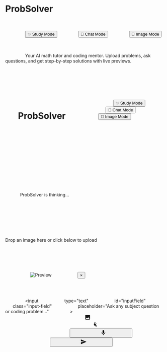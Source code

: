 <!DOCTYPE html>
<html lang="en">
<head>
    <meta charset="UTF-8">
    <meta name="viewport" content="width=device-width, initial-scale=1.0">
    <title>ProbSolver - AI Tutor, Chat & Image Generator</title>
    <script src="https://cdn.jsdelivr.net/npm/katex@0.16.22/dist/katex.min.js"></script>
    <link rel="stylesheet" href="https://cdn.jsdelivr.net/npm/katex@0.16.22/dist/katex.min.css">
    <script src="https://cdnjs.cloudflare.com/ajax/libs/prism/1.29.0/components/prism-core.min.js"></script>
    <script src="https://cdnjs.cloudflare.com/ajax/libs/prism/1.29.0/plugins/autoloader/prism-autoloader.min.js"></script>
    <link rel="stylesheet" href="https://cdnjs.cloudflare.com/ajax/libs/prism/1.29.0/themes/prism-tomorrow.min.css">
    <style>
        * {
            margin: 0;
            padding: 0;
            box-sizing: border-box;
        }

        body {
            font-family: 'Inter', -apple-system, BlinkMacSystemFont, sans-serif;
            background: linear-gradient(-45deg, hsl(240, 17%, 6%), hsl(240, 20%, 8%), hsl(245, 15%, 10%), hsl(250, 12%, 8%));
            background-size: 400% 400%;
            animation: gradientFlow 15s ease infinite;
            color: hsl(226, 100%, 92%);
            min-height: 100vh;
            display: flex;
            flex-direction: column;
        }

        @keyframes gradientFlow {
            0% { background-position: 0% 50%; }
            50% { background-position: 100% 50%; }
            100% { background-position: 0% 50%; }
        }

        .container {
            max-width: 1200px;
            margin: 0 auto;
            padding: 1rem;
            display: flex;
            flex-direction: column;
            min-height: 100vh;
            position: relative;
        }

        .header {
            text-align: center;
            padding: 2rem 0;
        }

        .title {
            font-size: 3.5rem;
            font-weight: bold;
            background: linear-gradient(135deg, hsl(250, 100%, 65%), hsl(217, 91%, 60%));
            -webkit-background-clip: text;
            -webkit-text-fill-color: transparent;
            background-clip: text;
            margin-bottom: 1rem;
            line-height: 1.2;
        }

        .gradient-line {
            width: 6rem;
            height: 2px;
            background: linear-gradient(135deg, hsl(250, 100%, 65%), hsl(217, 91%, 60%));
            margin: 0 auto 2rem;
        }

        .mode-toggle {
            display: flex;
            gap: 0.5rem;
            background: hsl(240, 15%, 8%);
            border: 1px solid hsl(240, 15%, 15%);
            border-radius: 0.75rem;
            padding: 0.25rem;
            margin-bottom: 2rem;
            justify-content: center;
        }

        .mode-btn {
            padding: 0.5rem 1rem;
            border: none;
            background: transparent;
            color: hsl(240, 5%, 65%);
            border-radius: 0.5rem;
            font-size: 0.875rem;
            font-weight: 500;
            cursor: pointer;
            transition: all 0.3s;
        }

        .mode-btn.active {
            background: hsl(250, 100%, 65%);
            color: hsl(240, 17%, 6%);
            box-shadow: 0 0 20px hsl(250, 100%, 65%, 0.3);
        }

        .mode-btn:hover:not(.active) {
            color: hsl(226, 100%, 92%);
        }

        .description {
            color: hsl(240, 5%, 65%);
            max-width: 32rem;
            margin: 0 auto;
            line-height: 1.6;
        }

        .messages-container {
            flex: 1;
            overflow-y: auto;
            padding: 2rem 0 1rem;
        }
        
        .messages-container:after {
            content: '';
            display: block;
            height: 8rem;
        }

        .messages-container::-webkit-scrollbar {
            width: 6px;
        }
        
        .messages-container::-webkit-scrollbar-track {
            background: transparent;
        }
        
        .messages-container::-webkit-scrollbar-thumb {
            background: hsl(240, 15%, 15%);
            border-radius: 3px;
        }
        
        .messages-container::-webkit-scrollbar-thumb:hover {
            background: hsl(250, 100%, 65%, 0.5);
        }

        .minimized-header {
            text-align: center;
            margin-bottom: 2rem;
        }

        .minimized-header .title {
            font-size: 1.875rem;
        }

        .minimized-header .gradient-line {
            width: 4rem;
        }

        .message {
            margin-bottom: 2rem;
            animation: slideUp 0.4s ease-out;
        }

        @keyframes slideUp {
            from {
                opacity: 0;
                transform: translateY(20px);
            }
            to {
                opacity: 1;
                transform: translateY(0);
            }
        }

        .user-message {
            display: flex;
            justify-content: flex-end;
        }

        .user-bubble {
            background: hsl(250, 100%, 65%);
            color: hsl(240, 17%, 6%);
            padding: 0.75rem 1rem;
            border-radius: 1rem 1rem 0.5rem 1rem;
            max-width: 24rem;
            font-size: 0.875rem;
            box-shadow: 0 8px 32px rgba(0, 0, 0, 0.3);
            margin-right: 0.5rem;
        }

        .user-image {
            max-width: 100%;
            border-radius: 0.5rem;
        }

        .ai-message {
            display: flex;
            justify-content: flex-start;
        }

        .ai-content {
            max-width: 100%;
            margin-left: 0.5rem;
        }

        .response-header {
            font-size: 1.5rem;
            font-weight: 600;
            margin-bottom: 1rem;
            padding-bottom: 0.5rem;
            border-bottom: 1px solid hsl(240, 15%, 15%);
        }

        .response-text {
            color: hsl(226, 100%, 92%);
            line-height: 1.8;
            margin-bottom: 1.5rem;
            word-wrap: break-word;
            white-space: pre-wrap;
        }

        .response-text h2 {
            color: hsl(217, 91%, 60%);
            font-size: 1.125rem;
            font-weight: 600;
            margin: 1.5rem 0 0.75rem 0;
        }

        .response-text p {
            margin-bottom: 0.75rem;
        }

        .response-text ul {
            margin-left: 1.5rem;
            margin-bottom: 0.75rem;
        }

        .code-preview {
            background: hsl(240, 15%, 8%);
            border: 1px solid hsl(240, 15%, 15%);
            border-radius: 0.5rem;
            margin: 1rem 0;
            overflow: hidden;
        }

        .code-header {
            background: hsl(240, 15%, 10%);
            padding: 0.75rem 1rem;
            border-bottom: 1px solid hsl(240, 15%, 15%);
            display: flex;
            justify-content: space-between;
            align-items: center;
        }

        .code-language {
            color: hsl(217, 91%, 60%);
            font-size: 0.875rem;
            font-weight: 500;
        }

        .copy-btn {
            background: hsl(250, 100%, 65%);
            color: hsl(240, 17%, 6%);
            border: none;
            padding: 0.25rem 0.5rem;
            border-radius: 0.25rem;
            font-size: 0.75rem;
            cursor: pointer;
            transition: all 0.2s;
        }

        .copy-btn:hover {
            background: hsl(250, 100%, 70%);
        }

        .code-content {
            padding: 1rem;
            overflow-x: auto;
            font-family: 'Monaco', 'Menlo', 'Ubuntu Mono', monospace;
            font-size: 0.875rem;
            line-height: 1.5;
        }

        .action-buttons {
            display: flex;
            flex-wrap: wrap;
            gap: 0.75rem;
            margin-top: 1.5rem;
        }

        .action-btn {
            background: hsl(240, 15%, 12%);
            color: hsl(226, 100%, 92%);
            border: none;
            padding: 0.5rem 1rem;
            border-radius: 0.5rem;
            font-size: 0.875rem;
            font-weight: 500;
            cursor: pointer;
            transition: all 0.3s;
            display: flex;
            align-items: center;
            gap: 0.5rem;
        }

        .action-btn:hover {
            background: hsl(240, 15%, 15%);
        }

        .loading {
            display: flex;
            align-items: center;
            justify-content: center;
            padding: 1rem;
            color: hsl(240, 5%, 65%);
        }

        .loading-dots {
            display: flex;
            gap: 0.25rem;
            margin-right: 0.75rem;
        }

        .loading-dot {
            width: 0.5rem;
            height: 0.5rem;
            background: hsl(250, 100%, 65%);
            border-radius: 50%;
            animation: bounce 1.4s ease-in-out infinite both;
        }

        .loading-dot:nth-child(1) { animation-delay: -0.32s; }
        .loading-dot:nth-child(2) { animation-delay: -0.16s; }
        .loading-dot:nth-child(3) { animation-delay: 0s; }

        @keyframes bounce {
            0%, 80%, 100% {
                transform: scale(0);
            }
            40% {
                transform: scale(1.0);
            }
        }

        .footer-input-wrapper {
            position: fixed;
            bottom: 0;
            left: 0;
            right: 0;
            padding: 1rem;
            background: linear-gradient(135deg, rgba(255, 255, 255, 0.08), rgba(255, 255, 255, 0.02));
            backdrop-filter: blur(12px);
            z-index: 1000;
        }

        .input-section {
            max-width: 1200px;
            margin: 0 auto;
        }

        .image-preview {
            margin-bottom: 1rem;
        }

        .image-preview-container {
            position: relative;
            background: hsl(240, 15%, 8%);
            border: 1px solid hsl(240, 15%, 15%);
            border-radius: 1rem;
            padding: 1rem;
            max-width: 24rem;
        }

        .preview-image {
            max-width: 100%;
            max-height: 12rem;
            object-fit: contain;
        }

        .remove-image {
            position: absolute;
            top: 0.5rem;
            right: 0.5rem;
            background: hsl(240, 15%, 20%);
            color: white;
            border: none;
            border-radius: 50%;
            width: 1.5rem;
            height: 1.5rem;
            cursor: pointer;
            display: flex;
            align-items: center;
            justify-content: center;
            font-size: 0.875rem;
            transition: all 0.2s;
        }

        .remove-image:hover {
            background: hsl(240, 15%, 15%);
        }

        .input-bar {
            border: 1px solid hsl(240, 15%, 15%);
            border-radius: 1rem;
            padding: 0.75rem 1rem;
            display: flex;
            align-items: center;
            gap: 0.75rem;
            box-shadow: 0 8px 32px rgba(0, 0, 0, 0.3);
        }

        .input-field {
            flex: 1;
            background: transparent;
            border: none;
            color: hsl(226, 100%, 92%);
            font-size: 0.875rem;
            outline: none;
        }

        .input-field::placeholder {
            color: hsl(240, 5%, 65%);
        }

        .input-actions {
            display: flex;
            align-items: center;
            gap: 0.25rem;
        }

        .action-icon {
            padding: 0.5rem;
            background: transparent;
            border: none;
            color: hsl(240, 5%, 65%);
            border-radius: 0.5rem;
            cursor: pointer;
            transition: all 0.2s;
            display: flex;
            align-items: center;
            justify-content: center;
        }

        .action-icon:hover {
            background: hsl(240, 15%, 15%);
            color: hsl(226, 100%, 92%);
        }

        .action-icon.recording {
            background: hsl(142, 76%, 36%);
            color: white;
        }

        .typewriter-cursor {
            display: inline-block;
            background-color: hsl(250, 100%, 65%);
            width: 2px;
            height: 1.2em;
            animation: blink 1s infinite;
            margin-left: 2px;
        }

        @keyframes blink {
            0%, 50% { opacity: 1; }
            51%, 100% { opacity: 0; }
        }

        .hidden {
            display: none !important;
        }

        .generated-image {
            max-width: 100%;
            border-radius: 0.5rem;
            margin: 1rem 0;
            box-shadow: 0 8px 32px rgba(0, 0, 0, 0.3);
        }

        .drop-zone {
            border: 2px dashed hsl(240, 15%, 15%);
            border-radius: 1rem;
            padding: 2rem;
            text-align: center;
            color: hsl(240, 5%, 65%);
            margin-bottom: 1rem;
            transition: all 0.3s;
        }

        .drop-zone.dragover {
            border-color: hsl(250, 100%, 65%);
            background: hsl(250, 100%, 65%, 0.1);
            color: hsl(250, 100%, 75%);
        }
        
        @media (max-width: 768px) {
            .container {
                padding: 0.5rem;
            }
            
            .title {
                font-size: 2.5rem;
            }
            
            .mode-toggle {
                flex-wrap: wrap;
            }
            
            .user-bubble {
                max-width: 18rem;
            }
            
            .input-bar {
                flex-wrap: wrap;
                gap: 0.5rem;
            }
        }
    </style>
</head>
<body>
    <div class="container">
                <div id="headerSection" class="header">
            <h1 class="title">ProbSolver</h1>
            <div class="gradient-line"></div>
            <div class="mode-toggle">
                <button class="mode-btn active" data-mode="study">✨ Study Mode</button>
                <button class="mode-btn" data-mode="normal">💬 Chat Mode</button>
                <button class="mode-btn" data-mode="image">🎨 Image Mode</button>
            </div>
            <p class="description" id="modeDescription">
                Your AI math tutor and coding mentor. Upload problems, ask questions, and get step-by-step solutions with live previews.
            </p>
        </div>

                <div id="messagesContainer" class="messages-container hidden">
                        <div class="minimized-header">
                <div style="display: flex; align-items: center; justify-content: center; gap: 1rem; margin-bottom: 0.5rem;">
                    <h1 class="title">ProbSolver</h1>
                    <div class="mode-toggle">
                        <button class="mode-btn active" data-mode="study">✨ Study Mode</button>
                        <button class="mode-btn" data-mode="normal">💬 Chat Mode</button>
                        <button class="mode-btn" data-mode="image">🎨 Image Mode</button>
                    </div>
                </div>
                <div class="gradient-line"></div>
            </div>
            
                        <div id="messages"></div>
        </div>

                <div id="loading" class="loading hidden">
            <div class="loading-dots">
                <div class="loading-dot"></div>
                <div class="loading-dot"></div>
                <div class="loading-dot"></div>
            </div>
            <span id="loadingText">ProbSolver is thinking...</span>
        </div>
    </div>

        <div class="footer-input-wrapper">
        <div class="input-section">
                        <div id="dropZone" class="drop-zone hidden">
                <p>Drop an image here or click below to upload</p>
            </div>

                        <div id="imagePreview" class="image-preview hidden">
                <div class="image-preview-container">
                    <img id="previewImage" class="preview-image" alt="Preview">
                    <button class="remove-image" onclick="removeImage()">×</button>
                </div>
            </div>

                        <div class="input-bar">
                <input 
                    type="text" 
                    id="inputField" 
                    class="input-field" 
                    placeholder="Ask any subject question or coding problem..."
                >
                
                <div class="input-actions">
                                        <label class="action-icon">
                        <svg width="20" height="20" viewBox="0 0 24 24" fill="currentColor">
                            <path d="M21 19V5c0-1.1-.9-2-2-2H5c-1.1 0-2 .9-2 2v14c0 1.1.9 2 2 2h14c1.1 0 2-.9 2-2zM8.5 13.5l2.5 3.01L14.5 12l4.5 6H5l3.5-4.5z"/>
                        </svg>
                        <input type="file" accept="image/*" style="display: none;" onchange="handleImageUpload(event)">
                    </label>
                    
                                        <label class="action-icon">
                        <svg width="20" height="20" viewBox="0 0 24 24" fill="currentColor">
                            <path d="M12 17c2.76 0 5-2.24 5-5s-2.24-5-5-5-5 2.24-5 5 2.24 5 5 5zm1.5-9H17v10.5c0 1.1-.9 2-2 2h-1V13c0-2.76-2.24-5-5-5H7.5V6.5c0-1.1.9-2 2-2h4z"/>
                            <circle cx="12" cy="12" r="3"/>
                        </svg>
                        <input type="file" accept="image/*" capture="environment" style="display: none;" onchange="handleImageUpload(event)">
                    </label>
                    
                                        <button class="action-icon" id="voiceBtn" onclick="toggleVoiceRecording()">
                        <svg width="20" height="20" viewBox="0 0 24 24" fill="currentColor">
                            <path d="M12 14c1.77 0 3-1.23 3-3V5c0-1.77-1.23-3-3-3S9 3.23 9 5v6c0 1.77 1.23 3 3 3zm5.3-3c0 3-2.54 5.1-5.3 5.1S6.7 14 6.7 11H5c0 3.41 2.72 6.23 6 6.72V21h2v-3.28c3.28-.49 6-3.31 6-6.72h-1.7z"/>
                        </svg>
                    </button>
                    
                                        <button class="action-icon" onclick="solveProblem()">
                        <svg width="20" height="20" viewBox="0 0 24 24" fill="currentColor">
                            <path d="M2.01 21L23 12 2.01 3 2 10l15 2-15 2z"/>
                        </svg>
                    </button>
                </div>
            </div>
        </div>
    </div>

    <script>
        // State management
        let currentMode = 'study';
        let conversationHistory = [];
        let messages = [];
        let isLoading = false;
        let isGenerating = false;
        let uploadedImage = null;
        let currentProblem = '';
        let currentProblemImage = null;
        let isRecording = false;
        let recognition = null;
        let userIsScrolling = false;
        let scrollTimeout;

        // Gemini API configuration
        // WARNING: Hard-coding your API key is not a secure practice for public repositories.
        // It is highly recommended to use a secure method for managing API keys in production.
        const API_KEY = 'AIzaSyDEeJkrym65-ZGNzTpY6_wHEMhoDETFX4w';

        // Initialize
        document.addEventListener('DOMContentLoaded', function() {
            initializeSpeechRecognition();
            setupEventListeners();
            updateModeDescription();
            switchMode('study');
        });

        // Speech recognition setup
        function initializeSpeechRecognition() {
            if ('webkitSpeechRecognition' in window || 'SpeechRecognition' in window) {
                const SpeechRecognition = window.SpeechRecognition || window.webkitSpeechRecognition;
                recognition = new SpeechRecognition();
                recognition.continuous = false;
                recognition.interimResults = false;
                recognition.lang = 'en-US';
                
                recognition.onstart = () => {
                    isRecording = true;
                    document.getElementById('voiceBtn').classList.add('recording');
                };
                
                recognition.onresult = (event) => {
                    const transcript = event.results[0][0].transcript;
                    document.getElementById('inputField').value = transcript;
                };
                
                recognition.onend = () => {
                    isRecording = false;
                    document.getElementById('voiceBtn').classList.remove('recording');
                };
            } else {
                document.getElementById('voiceBtn').style.display = 'none';
            }
        }

        // Event listeners
        function setupEventListeners() {
            // Mode buttons
            document.querySelectorAll('[data-mode]').forEach(btn => {
                btn.addEventListener('click', () => switchMode(btn.dataset.mode));
            });

            // Enter key
            document.getElementById('inputField').addEventListener('keydown', function(e) {
                if (e.key === 'Enter' && !e.shiftKey) {
                    e.preventDefault();
                    solveProblem();
                }
            });

            // Paste event for images
            document.addEventListener('paste', handlePaste);

            // Drag and drop
            document.addEventListener('dragover', handleDragOver);
            document.addEventListener('drop', handleDrop);

            // Scroll event to manage auto-scroll
            const messagesContainer = document.getElementById('messagesContainer');
            messagesContainer.addEventListener('scroll', () => {
                userIsScrolling = true;
                clearTimeout(scrollTimeout);
                scrollTimeout = setTimeout(() => {
                    userIsScrolling = false;
                }, 500);
            });
        }

        // Mode switching
        function switchMode(mode) {
            currentMode = mode;
            
            // Update active button
            document.querySelectorAll('[data-mode]').forEach(btn => {
                btn.classList.toggle('active', btn.dataset.mode === mode);
            });
            
            updateModeDescription();
            updateDropZone();
        }

        function updateModeDescription() {
            const descriptions = {
                study: 'Your AI math tutor and coding mentor. Upload problems, ask questions, and get step-by-step solutions with live previews.',
                normal: 'Your friendly AI companion. Let\'s chat about anything on your mind!',
                image: 'Generate, edit, and transform images with AI. Describe what you want to create or upload an image to convert it.'
            };
            
            document.getElementById('modeDescription').textContent = descriptions[currentMode];
            
            const placeholders = {
                study: 'Ask any subject question or coding problem...',
                normal: 'What\'s on your mind?',
                image: 'Describe the image you want to generate or edit...'
            };
            
            document.getElementById('inputField').placeholder = uploadedImage ? 
                'Image ready to analyze...' : placeholders[currentMode];
        }

        function updateDropZone() {
            const dropZone = document.getElementById('dropZone');
            if (currentMode === 'image' && !uploadedImage) {
                dropZone.classList.remove('hidden');
            } else {
                dropZone.classList.add('hidden');
            }
        }

        // Image handling
        function handleImageUpload(event) {
            const file = event.target.files[0];
            if (!file) return;
            
            const reader = new FileReader();
            reader.onload = (e) => {
                uploadedImage = {
                    data: e.target.result.split(',')[1],
                    mimeType: file.type
                };
                showImagePreview(e.target.result);
                updateModeDescription();
                updateDropZone();
            };
            reader.readAsDataURL(file);
        }

        function showImagePreview(src) {
            document.getElementById('previewImage').src = src;
            document.getElementById('imagePreview').classList.remove('hidden');
        }

        function removeImage() {
            uploadedImage = null;
            document.getElementById('imagePreview').classList.add('hidden');
            updateModeDescription();
            updateDropZone();
        }

        // Paste handling
        function handlePaste(event) {
            const items = event.clipboardData?.items;
            if (items) {
                for (const item of Array.from(items)) {
                    if (item.type.indexOf('image') !== -1) {
                        const blob = item.getAsFile();
                        if (blob) {
                            const reader = new FileReader();
                            reader.onload = (e) => {
                                uploadedImage = {
                                    data: e.target.result.split(',')[1],
                                    mimeType: blob.type
                                };
                                showImagePreview(e.target.result);
                                updateModeDescription();
                                updateDropZone();
                            };
                            reader.readAsDataURL(blob);
                            break;
                        }
                    }
                }
            }
        }

        // Drag and drop
        function handleDragOver(e) {
            e.preventDefault();
            if (currentMode === 'image') {
                document.getElementById('dropZone').classList.add('dragover');
            }
        }

        function handleDrop(e) {
            e.preventDefault();
            document.getElementById('dropZone').classList.remove('dragover');
            
            const files = e.dataTransfer?.files;
            if (files && files.length > 0) {
                const file = files[0];
                if (file.type.startsWith('image/')) {
                    const reader = new FileReader();
                    reader.onload = (e) => {
                        uploadedImage = {
                            data: e.target.result.split(',')[1],
                            mimeType: file.type
                        };
                        showImagePreview(e.target.result);
                        updateModeDescription();
                        updateDropZone();
                    };
                    reader.readAsDataURL(file);
                }
            }
        }

        // Voice recording
        function toggleVoiceRecording() {
            if (!recognition) return;
            
            if (isRecording) {
                recognition.stop();
            } else {
                recognition.start();
            }
        }

        // System instructions
        function getSystemInstruction() {
            const instructions = {
                study: `You are ProbSolver, an expert tutor and coding mentor for ALL subjects created by Naitik Khandelwal. 

STUDY MODE CAPABILITIES:
- Provide clear, step-by-step solutions for ANY subject (Math, Science, History, Literature, Languages, etc.)
- Use LaTeX for mathematical expressions (wrap in $ for inline math, $$ for display mode math)
- Generate code examples with detailed explanations for programming problems
- Create live, interactive code previews when requested
- Remember previous conversations and reference them
- Be comprehensive yet clear in explanations

CODING SPECIALIZATION:
- Provide working code examples with live previews
- Explain code line-by-line when asked
- Show best practices and multiple approaches
- Create interactive demonstrations

CONVERSATION CONTEXT:
You have access to our conversation history. Reference previous problems, solutions, or discussions when relevant.

CREATOR ATTRIBUTION:
When someone asks who created you, respond: "I was created by Naitik Khandelwal"

Be professional, educational, and focus on helping students learn effectively across all subjects.`,

                normal: `You are ProbSolver, a friendly AI companion created by Naitik Khandelwal.

NORMAL MODE PERSONALITY:
- Talk like a caring friend, mentor, or family member
- Be warm, supportive, and understanding  
- Adapt your tone to be like a mentor for students, a caring parent figure, or a true friend
- Show genuine interest in the person's life and wellbeing
- Use encouraging and uplifting language
- Remember previous conversations to build a personal connection

CONVERSATION CONTEXT:
You have access to our conversation history. Use this to build rapport and remember what we've talked about before.

CREATOR ATTRIBUTION:
When someone asks who created you, respond: "I was created by Naitik Khandelwal"

Be conversational, empathetic, and focus on building a genuine friendship while still being helpful.`,

                image: `You are ProbSolver, an AI image generation and editing assistant created by Naitik Khandelwal.

IMAGE MODE CAPABILITIES:
- Generate images from text descriptions
- Edit and enhance existing images
- Convert regular images to AI-generated artistic versions  
- Create variations and styles of uploaded images
- Provide image analysis and suggestions

CONVERSATION CONTEXT:
You have access to our conversation history. Reference previous image requests when relevant.

CREATOR ATTRIBUTION:
When someone asks who created you, respond: "I was created by Naitik Khandelwal"

Be creative, helpful, and focus on bringing visual ideas to life.`
            };
            
            return instructions[currentMode];
        }

        // Add message to conversation
        function addMessage(content, sender, isImage = false, showActions = false, hasCode = false) {
            const messagesContainer = document.getElementById('messagesContainer');
            const headerSection = document.getElementById('headerSection');
            const messageId = Date.now().toString();
            const message = {
                id: messageId,
                content,
                sender,
                isImage,
                showActions,
                hasCode,
                timestamp: Date.now()
            };
            
            messages.push(message);
            
            // Add to conversation history for context
            if (!isImage) {
                conversationHistory.push({
                    id: messageId,
                    content,
                    sender,
                    isImage,
                    timestamp: Date.now()
                });
            }
            
            // Hide header and show messages container on first message
            if (messages.length === 1) {
                headerSection.classList.add('hidden');
                messagesContainer.classList.remove('hidden');
            }
            
            renderMessage(message);
            return messageId;
        }

        // Render message
        function renderMessage(message) {
            const messagesDiv = document.getElementById('messages');
            const messageDiv = document.createElement('div');
            messageDiv.className = 'message';
            messageDiv.id = `message-${message.id}`;
            
            if (message.sender === 'user') {
                messageDiv.innerHTML = `
                    <div class="user-message">
                        <div class="user-bubble">
                            ${message.isImage ? 
                                `<img src="${message.content}" alt="User uploaded" class="user-image">` :
                                `<span>${escapeHtml(message.content)}</span>`
                            }
                        </div>
                    </div>
                `;
            } else {
                messageDiv.innerHTML = `
                    <div class="ai-message">
                        <div class="ai-content">
                            <div class="response-text" id="ai-response-${message.id}"></div>
                        </div>
                    </div>
                `;
            }
            
            messagesDiv.appendChild(messageDiv);
            
            if (message.sender === 'ai') {
                startTypewriterEffect(message.content, `ai-response-${message.id}`);
            }
            
            autoScroll();
        }

        function escapeHtml(unsafe) {
            return unsafe
                .replace(/&/g, "&amp;")
                .replace(/</g, "&lt;")
                .replace(/>/g, "&gt;")
                .replace(/"/g, "&quot;")
                .replace(/'/g, "&#039;");
        }

        async function solveProblem() {
            if (isLoading) return;
            
            const inputField = document.getElementById('inputField');
            const query = inputField.value.trim();
            
            if (!query && !uploadedImage) return;

            // Display user message
            addMessage(query || (uploadedImage ? 'Image Upload' : ''), 'user', !!uploadedImage);
            if (uploadedImage) {
                addMessage(`data:${uploadedImage.mimeType};base64,${uploadedImage.data}`, 'user', true);
            }
            
            // Clear input and image
            inputField.value = '';
            removeImage();
            
            isLoading = true;
            showLoading();

            try {
                const content = [];
                if (query) {
                    content.push({ type: 'text', text: query });
                }
                if (uploadedImage) {
                    content.push({ type: 'image', image: uploadedImage });
                }
                
                const systemInstruction = getSystemInstruction();
                
                const requestBody = {
                    contents: [
                        {
                            role: 'user',
                            parts: content
                        }
                    ],
                    systemInstruction: {
                        parts: [{ text: systemInstruction }]
                    },
                    generationConfig: {
                        stream: true
                    }
                };

                const response = await fetch(
                    `https://generativelanguage.googleapis.com/v1beta/models/gemini-1.5-flash:streamGenerateContent?key=${API_KEY}`,
                    {
                        method: 'POST',
                        headers: { 'Content-Type': 'application/json' },
                        body: JSON.stringify(requestBody)
                    }
                );

                if (!response.ok) {
                    throw new Error(`API call failed with status: ${response.status}`);
                }

                const reader = response.body.getReader();
                const decoder = new TextDecoder();
                
                let fullResponse = '';
                let result;
                
                const aiMessageId = addMessage('', 'ai');
                
                while (!(result = await reader.read()).done) {
                    const chunk = decoder.decode(result.value, { stream: true });
                    const jsonObjects = chunk.split('\n').filter(Boolean);
                    
                    for (const jsonStr of jsonObjects) {
                        try {
                            const json = JSON.parse(jsonStr);
                            if (json.candidates && json.candidates[0].content.parts) {
                                for (const part of json.candidates[0].content.parts) {
                                    if (part.text) {
                                        fullResponse += part.text;
                                        updateMessage(aiMessageId, fullResponse);
                                    } else if (part.image) {
                                        const imgUrl = `data:${part.image.mimeType};base64,${part.image.data}`;
                                        const imgTag = `<img src="${imgUrl}" alt="Generated Image" class="generated-image">`;
                                        updateMessage(aiMessageId, fullResponse + imgTag);
                                        fullResponse += imgTag;
                                    }
                                }
                            }
                        } catch (e) {
                            console.error('Failed to parse JSON chunk:', e);
                        }
                    }
                }

            } catch (error) {
                const errorMessage = 'Sorry, something went wrong. Please try again.';
                console.error('API Error:', error);
                updateMessage(aiMessageId, errorMessage);
            } finally {
                isLoading = false;
                hideLoading();
                autoScroll();
            }
        }
        
        function updateMessage(messageId, newContent) {
            const messageElement = document.getElementById(`ai-response-${messageId}`);
            if (messageElement) {
                // Process markdown to HTML
                const processedContent = processMarkdown(newContent);
                
                // Update the message and render LaTeX and Prism
                messageElement.innerHTML = processedContent;
                renderMathInElement(messageElement);
                Prism.highlightAllUnder(messageElement);
            }
            autoScroll();
        }

        function processMarkdown(text) {
            let html = text;
            
            // Replace **bold** with <strong>
            html = html.replace(/\*\*(.*?)\*\*/g, '<strong>$1</strong>');
            // Replace *italic* with <em>
            html = html.replace(/\*(.*?)\*/g, '<em>$1</em>');
            // Replace ## headings
            html = html.replace(/^##\s(.*)$/gm, '<h2>$1</h2>');
            
            // Replace list items
            html = html.replace(/^\s*[-*]\s(.*?)$/gm, '<li>$1</li>');
            html = `<ul>${html}</ul>`;
            html = html.replace(/<\/ul>\s*<ul>/g, ''); // Fix nested lists

            // Handle code blocks (multi-line)
            html = html.replace(/```(.*?)```/gs, (match, code) => {
                const lines = code.split('\n');
                const language = lines[0].trim().toLowerCase() || 'clike';
                const codeContent = lines.slice(1).join('\n');
                return `
                    <div class="code-preview">
                        <div class="code-header">
                            <span class="code-language">${language}</span>
                            <button class="copy-btn" onclick="copyCode(this)">Copy</button>
                        </div>
                        <pre class="code-content language-${language}"><code class="language-${language}">${escapeHtml(codeContent)}</code></pre>
                    </div>
                `;
            });
            
            // Handle inline code
            html = html.replace(/`(.*?)`/g, `<code>$1</code>`);

            // Fix for paragraphs and headings
            html = html.split('\n').map(line => {
                if (!line.startsWith('<h') && !line.startsWith('<ul>') && line.trim() !== '') {
                    return `<p>${line}</p>`;
                }
                return line;
            }).join('');
            
            return html;
        }

        function renderMathInElement(element) {
            // Find and render LaTeX
            try {
                katex.renderMathInElement(element, {
                    throwOnError: false
                });
            } catch (e) {
                console.error('KaTeX rendering error:', e);
            }
        }
        
        function copyCode(button) {
            const codeBlock = button.closest('.code-preview').querySelector('code');
            navigator.clipboard.writeText(codeBlock.textContent)
                .then(() => {
                    button.textContent = 'Copied!';
                    setTimeout(() => {
                        button.textContent = 'Copy';
                    }, 2000);
                })
                .catch(err => console.error('Failed to copy text: ', err));
        }

        function showLoading() {
            document.getElementById('loading').classList.remove('hidden');
            document.getElementById('loadingText').textContent = 'ProbSolver is thinking...';
        }

        function hideLoading() {
            document.getElementById('loading').classList.add('hidden');
        }

        function autoScroll() {
            if (!userIsScrolling) {
                const container = document.getElementById('messagesContainer');
                container.scrollTop = container.scrollHeight;
            }
        }
    </script>
</body>
</html>
